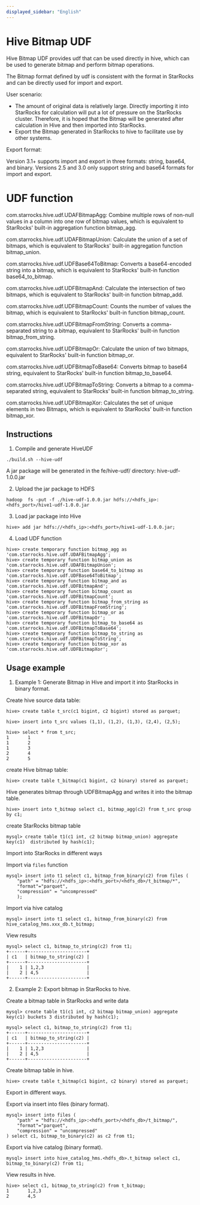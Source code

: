 ```yaml
---
displayed_sidebar: "English"
---
```


# Hive Bitmap UDF

Hive Bitmap UDF provides udf that can be used directly in hive, which can be used to generate bitmap and perform bitmap operations.

The Bitmap format defined by udf is consistent with the format in StarRocks and can be directly used for import and export.

User scenario:

* The amount of original data is relatively large. Directly importing it into StarRocks for calculation will put a lot of pressure on the StarRocks cluster. Therefore, it is hoped that the Bitmap will be generated after calculation in Hive and then imported into StarRocks.
* Export the Bitmap generated in StarRocks to hive to facilitate use by other systems.

Export format:

Version 3.1+ supports import and export in three formats: string, base64, and binary.
Versions 2.5 and 3.0 only support string and base64 formats for import and export.

# UDF function

com.starrocks.hive.udf.UDAFBitmapAgg: Combine multiple rows of non-null values in a column into one row of bitmap values, which is equivalent to StarRocks' built-in aggregation function bitmap_agg.

com.starrocks.hive.udf.UDAFBitmapUnion: Calculate the union of a set of bitmaps, which is equivalent to StarRocks' built-in aggregation function bitmap_union.

com.starrocks.hive.udf.UDFBase64ToBitmap: Converts a base64-encoded string into a bitmap, which is equivalent to StarRocks' built-in function base64_to_bitmap.

com.starrocks.hive.udf.UDFBitmapAnd: Calculate the intersection of two bitmaps, which is equivalent to StarRocks' built-in function bitmap_add.

com.starrocks.hive.udf.UDFBitmapCount: Counts the number of values the bitmap, which is equivalent to StarRocks' built-in function bitmap_count.

com.starrocks.hive.udf.UDFBitmapFromString: Converts a comma-separated string to a bitmap, equivalent to StarRocks' built-in function bitmap_from_string.

com.starrocks.hive.udf.UDFBitmapOr: Calculate the union of two bitmaps, equivalent to StarRocks' built-in function bitmap_or.

com.starrocks.hive.udf.UDFBitmapToBase64: Converts bitmap to base64 string, equivalent to StarRocks' built-in function bitmap_to_base64.

com.starrocks.hive.udf.UDFBitmapToString: Converts a bitmap to a comma-separated string, equivalent to StarRocks' built-in function bitmap_to_string.

com.starrocks.hive.udf.UDFBitmapXor: Calculates the set of unique elements in two Bitmaps, which is equivalent to StarRocks' built-in function bitmap_xor.

## Instructions

1. Compile and generate HiveUDF

```
./build.sh --hive-udf
```

A jar package will be generated in the fe/hive-udf/ directory: hive-udf-1.0.0.jar

2. Upload the jar package to HDFS

```
hadoop  fs -put -f ./hive-udf-1.0.0.jar hdfs://<hdfs_ip>:<hdfs_port>/hive1-udf-1.0.0.jar
```

3. Load jar package into Hive

```
hive> add jar hdfs://<hdfs_ip>:<hdfs_port>/hive1-udf-1.0.0.jar;
```

4. Load UDF function

```
hive> create temporary function bitmap_agg as 'com.starrocks.hive.udf.UDAFBitmapAgg';
hive> create temporary function bitmap_union as 'com.starrocks.hive.udf.UDAFBitmapUnion';
hive> create temporary function base64_to_bitmap as 'com.starrocks.hive.udf.UDFBase64ToBitmap';
hive> create temporary function bitmap_and as 'com.starrocks.hive.udf.UDFBitmapAnd';
hive> create temporary function bitmap_count as 'com.starrocks.hive.udf.UDFBitmapCount';
hive> create temporary function bitmap_from_string as 'com.starrocks.hive.udf.UDFBitmapFromString';
hive> create temporary function bitmap_or as 'com.starrocks.hive.udf.UDFBitmapOr';
hive> create temporary function bitmap_to_base64 as 'com.starrocks.hive.udf.UDFBitmapToBase64';
hive> create temporary function bitmap_to_string as 'com.starrocks.hive.udf.UDFBitmapToString';
hive> create temporary function bitmap_xor as 'com.starrocks.hive.udf.UDFBitmapXor';
```

## Usage example

1. Example 1: Generate Bitmap in Hive and import it into StarRocks in binary format.

Create hive source data table:

```
hive> create table t_src(c1 bigint, c2 bigint) stored as parquet;

hive> insert into t_src values (1,1), (1,2), (1,3), (2,4), (2,5);

hive> select * from t_src;
1       1
1       2
1       3
2       4
2       5
```
 
create Hive bitmap table:

```
hive> create table t_bitmap(c1 bigint, c2 binary) stored as parquet;
```

Hive generates bitmap through UDFBitmapAgg and writes it into the bitmap table.

```
hive> insert into t_bitmap select c1, bitmap_agg(c2) from t_src group by c1;
```

create StarRocks bitmap table

```
mysql> create table t1(c1 int, c2 bitmap bitmap_union) aggregate key(c1)  distributed by hash(c1);
```

Import into StarRocks in different ways

Import via `files` function

```
mysql> insert into t1 select c1, bitmap_from_binary(c2) from files (
    "path" = "hdfs://<hdfs_ip>:<hdfs_port>/<hdfs_db>/t_bitmap/*",
    "format"="parquet",
    "compression" = "uncompressed"
    );
```

Import via hive catalog

```
mysql> insert into t1 select c1, bitmap_from_binary(c2) from hive_catalog_hms.xxx_db.t_bitmap;
```

View results

```
mysql> select c1, bitmap_to_string(c2) from t1;                                                                                                                                                                                                                                   
+------+----------------------+                                                                                                                                                                                                                                                   
| c1   | bitmap_to_string(c2) |
+------+----------------------+
|    1 | 1,2,3                |
|    2 | 4,5                  |
+------+----------------------+
```

2. Example 2: Export bitmap in StarRocks to hive.

Create a bitmap table in StarRocks and write data

```
mysql> create table t1(c1 int, c2 bitmap bitmap_union) aggregate key(c1) buckets 3 distributed by hash(c1);

mysql> select c1, bitmap_to_string(c2) from t1;                                                                                                                                                                                                                                   
+------+----------------------+                                                                                                                                                                                                                                                   
| c1   | bitmap_to_string(c2) |
+------+----------------------+
|    1 | 1,2,3                |
|    2 | 4,5                  |
+------+----------------------+
```

Create bitmap table in hive.

```
hive> create table t_bitmap(c1 bigint, c2 binary) stored as parquet;
```

Export in different ways.

Export via insert into files (binary format).

```
mysql> insert into files (
    "path" = "hdfs://<hdfs_ip>:<hdfs_port>/<hdfs_db>/t_bitmap/",
    "format"="parquet",
    "compression" = "uncompressed"
) select c1, bitmap_to_binary(c2) as c2 from t1;
```

Export via hive catalog (binary format).

```
mysql> insert into hive_catalog_hms.<hdfs_db>.t_bitmap select c1, bitmap_to_binary(c2) from t1;
```

View results in hive.

```
hive> select c1, bitmap_to_string(c2) from t_bitmap;
1       1,2,3
2       4,5
```
